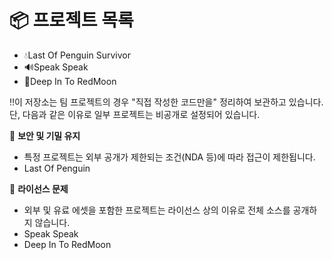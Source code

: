 # 📦 프로젝트 목록
- 💧Last Of Penguin Survivor
- 🔊Speak Speak
- 🌙Deep In To RedMoon

‼️이 저장소는 팀 프로젝트의 경우 "직접 작성한 코드만을" 정리하여 보관하고 있습니다. <br>
단, 다음과 같은 이유로 일부 프로젝트는 비공개로 설정되어 있습니다.

🔐 **보안 및 기밀 유지**  
- 특정 프로젝트는 외부 공개가 제한되는 조건(NDA 등)에 따라 접근이 제한됩니다.  
- Last Of Penguin

🧩 **라이선스 문제**  
- 외부 및 유료 에셋을 포함한 프로젝트는 라이선스 상의 이유로 전체 소스를 공개하지 않습니다.
- Speak Speak
- Deep In To RedMoon
